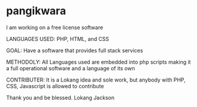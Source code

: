 # pangikwara

I am working on a free license software

LANGUAGES USED: PHP, HTML, and CSS

GOAL: Have a software that provides full stack services

METHODOLY: All Languages used are embedded into php scripts making it a full operational software and a language of its own

CONTRIBUTER: It is a Lokang idea and sole work, but anybody with PHP, CSS, Javascript is allowed to contribute

Thank you and be blessed.
Lokang Jackson
